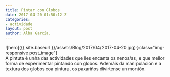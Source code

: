 ```yaml
---
title: Pintar con Globos
date: 2017-04-20 01:50:12 Z
categories:
- actividade
layout: post
author: Alba García.
---
```


![hero]({{ site.baseurl }}/assets/Blog/2017/04/2017-04-20.jpg){:class="img-responsive post_image"}
<br>
A pintuta é unha das actividades que lles encanta os nenos/as, e que mellor forma de experimentar pintando con globos.
Ademáis da manipulación e a textura dos globos coa pintura, os paxariños divirtense un montón.

